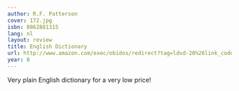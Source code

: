 ```yaml
---
author: R.F. Patterson
cover: 172.jpg
isbn: 0862881315
lang: nl
layout: review
title: English Dictionary
url: http://www.amazon.com/exec/obidos/redirect?tag=ldvd-20%26link_code=xm2%26camp=2025%26creative=165953%26path=http://www.amazon.com/gp/redirect.html%253fASIN=0862881315%2526tag=ldvd-20%2526lcode=xm2%2526cID=2025%2526ccmID=165953%2526location=/o/ASIN/0862881315%25253FSubscriptionId=0VJDVJ14KM0P0VXDCQ82
year: 0
---
```

Very plain English dictionary for a very low price!
